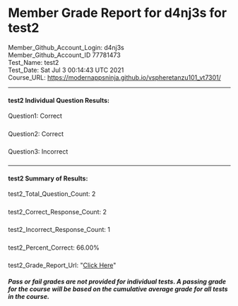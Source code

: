 # Member Grade Report for d4nj3s for test2  
   
Member_Github_Account_Login: d4nj3s  
Member_Github_Account_ID 77781473  
Test_Name: test2  
Test_Date: Sat Jul  3 00:14:43 UTC 2021  
Course_URL: https://modernappsninja.github.io/vspheretanzu101_vt7301/  
   
---  
#### test2 Individual Question Results:  
Question1: Correct  
#####  
Question2: Correct  
#####  
Question3: Incorrect  
#####  
---  
#### test2 Summary of Results:  
test2_Total_Question_Count: 2  
#####  
test2_Correct_Response_Count: 2  
#####  
test2_Incorrect_Response_Count: 1  
#####  
test2_Percent_Correct: 66.00%  
#####  
test2_Grade_Report_Url: "[Click Here](https://github.com/modernappsninjas/d4nj3s/blob/main/static/userdata/courses/vspheretanzu101_vt7301/grade_report.pr1204.test2.md)"
##### Pass or fail grades are not provided for individual tests. A passing grade for the course will be based on the cumulative average grade for all tests in the course.  

